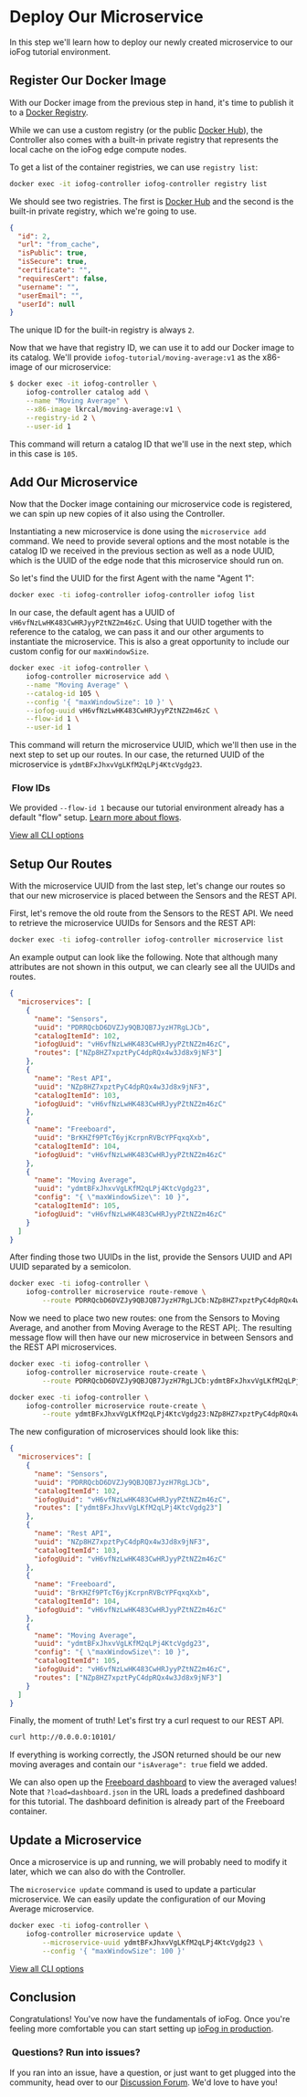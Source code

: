# Deploy Our Microservice

In this step we'll learn how to deploy our newly created microservice to our ioFog tutorial environment.

## Register Our Docker Image

With our Docker image from the previous step in hand, it's time to publish it to a [Docker Registry](https://docs.docker.com/registry/).

While we can use a custom registry (or the public [Docker Hub](https://hub.docker.com/)), the Controller also comes with a built-in private registry that represents the local cache on the ioFog edge compute nodes.

To get a list of the container registries, we can use `registry list`:

```bash
docker exec -it iofog-controller iofog-controller registry list
```

We should see two registries. The first is [Docker Hub](https://hub.docker.com/) and the second is the built-in private registry, which we're going to use.

```json
{
  "id": 2,
  "url": "from_cache",
  "isPublic": true,
  "isSecure": true,
  "certificate": "",
  "requiresCert": false,
  "username": "",
  "userEmail": "",
  "userId": null
}
```

The unique ID for the built-in registry is always `2`.

Now that we have that registry ID, we can use it to add our Docker image to its catalog. We'll provide `iofog-tutorial/moving-average:v1` as the x86-image of our microservice:

```bash
$ docker exec -it iofog-controller \
    iofog-controller catalog add \
    --name "Moving Average" \
    --x86-image lkrcal/moving-average:v1 \
    --registry-id 2 \
    --user-id 1
```

This command will return a catalog ID that we'll use in the next step, which in this case is `105`.

## Add Our Microservice

Now that the Docker image containing our microservice code is registered, we can spin up new copies of it also using the Controller.

Instantiating a new microservice is done using the `microservice add` command. We need to provide several options and the most notable is the catalog ID we received in the previous section as well as a node UUID, which is the UUID of the edge node that this microservice should run on.

So let's find the UUID for the first Agent with the name "Agent 1":

```bash
docker exec -ti iofog-controller iofog-controller iofog list
```

In our case, the default agent has a UUID of `vH6vfNzLwHK483CwHRJyyPZtNZ2m46zC`. Using that UUID together with the reference to the catalog, we can pass it and our other arguments to instantiate the microservice. This is also a great opportunity to include our custom config for our `maxWindowSize`.

```bash
docker exec -it iofog-controller \
    iofog-controller microservice add \
    --name "Moving Average" \
    --catalog-id 105 \
    --config '{ "maxWindowSize": 10 }' \
    --iofog-uuid vH6vfNzLwHK483CwHRJyyPZtNZ2m46zC \
    --flow-id 1 \
    --user-id 1
```

This command will return the microservice UUID, which we'll then use in the next step to set up our routes. In our case, the returned UUID of the microservice is `ydmtBFxJhxvVgLKfM2qLPj4KtcVgdg23`.

<aside class="notifications note">
  <h3><img src="/images/icos/ico-note.svg" alt=""> Flow IDs</h3>
  <p>We provided <code class="language-text">--flow-id 1</code> because our tutorial environment already has a default "flow" setup. <a href="../controllers/cli-usage.html#flow">Learn more about flows</a>.</p>
</aside>

[View all CLI options](../controllers/cli-usage.html#microservice)

## Setup Our Routes

With the microservice UUID from the last step, let's change our routes so that our new microservice is placed between the Sensors and the REST API.

First, let's remove the old route from the Sensors to the REST API. We need to retrieve the microservice UUIDs for Sensors and the REST API:

```bash
docker exec -ti iofog-controller iofog-controller microservice list
```

An example output can look like the following. Note that although many attributes are not shown in this output, we can clearly see all the UUIDs and routes.

```json
{
  "microservices": [
    {
      "name": "Sensors",
      "uuid": "PDRRQcbD6DVZJy9QBJQB7JyzH7RgLJCb",
      "catalogItemId": 102,
      "iofogUuid": "vH6vfNzLwHK483CwHRJyyPZtNZ2m46zC",
      "routes": ["NZp8HZ7xpztPyC4dpRQx4w3Jd8x9jNF3"]
    },
    {
      "name": "Rest API",
      "uuid": "NZp8HZ7xpztPyC4dpRQx4w3Jd8x9jNF3",
      "catalogItemId": 103,
      "iofogUuid": "vH6vfNzLwHK483CwHRJyyPZtNZ2m46zC"
    },
    {
      "name": "Freeboard",
      "uuid": "BrKHZf9PTcT6yjKcrpnRVBcYPFqxqXxb",
      "catalogItemId": 104,
      "iofogUuid": "vH6vfNzLwHK483CwHRJyyPZtNZ2m46zC"
    },
    {
      "name": "Moving Average",
      "uuid": "ydmtBFxJhxvVgLKfM2qLPj4KtcVgdg23",
      "config": "{ \"maxWindowSize\": 10 }",
      "catalogItemId": 105,
      "iofogUuid": "vH6vfNzLwHK483CwHRJyyPZtNZ2m46zC"
    }
  ]
}
```

After finding those two UUIDs in the list, provide the Sensors UUID and API UUID separated by a semicolon.

```bash
docker exec -ti iofog-controller \
    iofog-controller microservice route-remove \
        --route PDRRQcbD6DVZJy9QBJQB7JyzH7RgLJCb:NZp8HZ7xpztPyC4dpRQx4w3Jd8x9jNF3
```

Now we need to place two new routes: one from the Sensors to Moving Average, and another from Moving Average to the REST API;\. The resulting message flow will then have our new microservice in between Sensors and the REST API microservices.

```bash
docker exec -ti iofog-controller \
    iofog-controller microservice route-create \
        --route PDRRQcbD6DVZJy9QBJQB7JyzH7RgLJCb:ydmtBFxJhxvVgLKfM2qLPj4KtcVgdg23

docker exec -ti iofog-controller \
    iofog-controller microservice route-create \
        --route ydmtBFxJhxvVgLKfM2qLPj4KtcVgdg23:NZp8HZ7xpztPyC4dpRQx4w3Jd8x9jNF3
```

The new configuration of microservices should look like this:

```json
{
  "microservices": [
    {
      "name": "Sensors",
      "uuid": "PDRRQcbD6DVZJy9QBJQB7JyzH7RgLJCb",
      "catalogItemId": 102,
      "iofogUuid": "vH6vfNzLwHK483CwHRJyyPZtNZ2m46zC",
      "routes": ["ydmtBFxJhxvVgLKfM2qLPj4KtcVgdg23"]
    },
    {
      "name": "Rest API",
      "uuid": "NZp8HZ7xpztPyC4dpRQx4w3Jd8x9jNF3",
      "catalogItemId": 103,
      "iofogUuid": "vH6vfNzLwHK483CwHRJyyPZtNZ2m46zC"
    },
    {
      "name": "Freeboard",
      "uuid": "BrKHZf9PTcT6yjKcrpnRVBcYPFqxqXxb",
      "catalogItemId": 104,
      "iofogUuid": "vH6vfNzLwHK483CwHRJyyPZtNZ2m46zC"
    },
    {
      "name": "Moving Average",
      "uuid": "ydmtBFxJhxvVgLKfM2qLPj4KtcVgdg23",
      "config": "{ \"maxWindowSize\": 10 }",
      "catalogItemId": 105,
      "iofogUuid": "vH6vfNzLwHK483CwHRJyyPZtNZ2m46zC",
      "routes": ["NZp8HZ7xpztPyC4dpRQx4w3Jd8x9jNF3"]
    }
  ]
}
```

Finally, the moment of truth! Let's first try a curl request to our REST API.

```bash
curl http://0.0.0.0:10101/
```

If everything is working correctly, the JSON returned should be our new moving averages and contain our `"isAverage": true` field we added.

We can also open up the [Freeboard dashboard](http://localhost:10102/?load=dashboard.json) to view the averaged values! Note that `?load=dashboard.json` in the URL loads a predefined dashboard for this tutorial. The dashboard definition is already part of the Freeboard container.

## Update a Microservice

Once a microservice is up and running, we will probably need to modify it later, which we can also do with the Controller.

The `microservice update` command is used to update a particular microservice. We can easily update the configuration of our Moving Average microservice.

```bash
docker exec -ti iofog-controller \
    iofog-controller microservice update \
        --microservice-uuid ydmtBFxJhxvVgLKfM2qLPj4KtcVgdg23 \
        --config '{ "maxWindowSize": 100 }'
```

[View all CLI options](../controllers/cli-usage.html#microservice)

## Conclusion

Congratulations! You've now have the fundamentals of ioFog. Once you're feeling more comfortable you can start setting up [ioFog in production](../getting-started/setup-your-controllers.html).

<aside class="notifications note">
  <h3><img src="/images/icos/ico-note.svg" alt=""> Questions? Run into issues?</h3>
  <p>If you ran into an issue, have a question, or just want to get plugged into the community, head over to our <a href="https://discuss.iofog.org/">Discussion Forum</a>. We'd love to have you!</p>
</aside>
